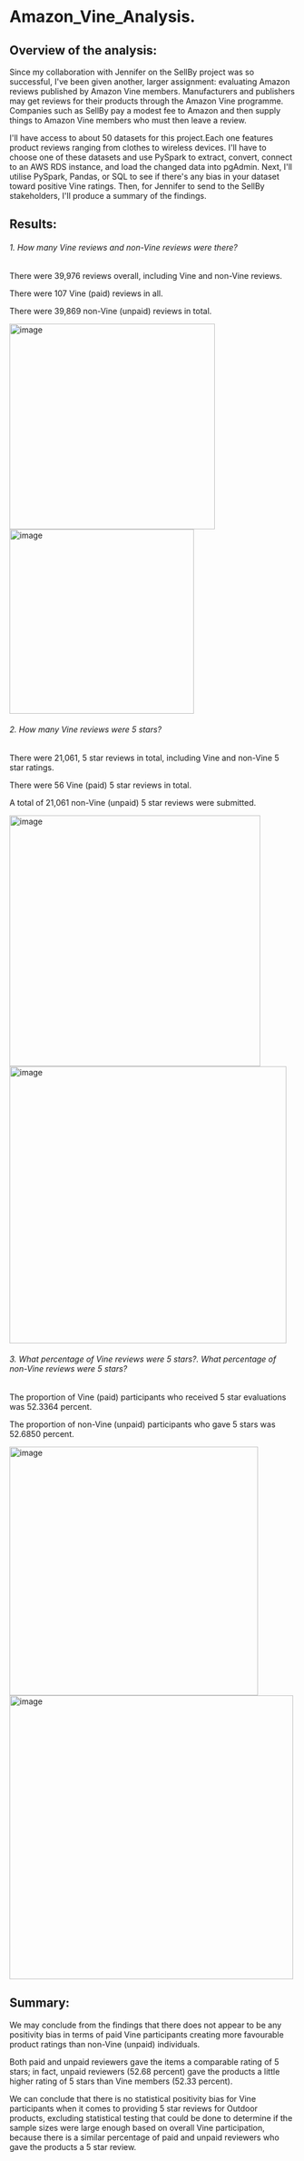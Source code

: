 # Amazon_Vine_Analysis. 

## Overview of the analysis: 

Since my collaboration with Jennifer on the SellBy project was so successful, I've been given another, larger assignment: evaluating Amazon reviews published by Amazon Vine members. Manufacturers and publishers may get reviews for their products through the Amazon Vine programme. Companies such as SellBy pay a modest fee to Amazon and then supply things to Amazon Vine members who must then leave a review. 

I'll have access to about 50 datasets for this project.Each one features product reviews ranging from clothes to wireless devices. I'll have to choose one of these datasets and use PySpark to extract, convert, connect to an AWS RDS instance, and load the changed data into pgAdmin. Next, I'll utilise PySpark, Pandas, or SQL to see if there's any bias in your dataset toward positive Vine ratings. Then, for Jennifer to send to the SellBy stakeholders, I'll produce a summary of the findings. 

## Results: 

###### 1. How many Vine reviews and non-Vine reviews were there?

There were 39,976 reviews overall, including Vine and non-Vine reviews.


There were 107 Vine (paid) reviews in all.


There were 39,869 non-Vine (unpaid) reviews in total. 


<img width="362" alt="image" src="https://user-images.githubusercontent.com/93067732/155869577-5ed435a4-03ca-4724-82fe-c4d6303f906e.png">

<img width="325" alt="image" src="https://user-images.githubusercontent.com/93067732/155869588-d8e90570-0fed-4b89-9e12-15a52e54de08.png">

###### 2. How many Vine reviews were 5 stars?

There were 21,061, 5 star reviews in total, including Vine and non-Vine 5 star ratings.


There were 56 Vine (paid) 5 star reviews in total.


A total of 21,061 non-Vine (unpaid) 5 star reviews were submitted. 

<img width="442" alt="image" src="https://user-images.githubusercontent.com/93067732/155869688-6dc0d728-46ce-4468-bfa1-eb0f4bc0bf5d.png">

<img width="488" alt="image" src="https://user-images.githubusercontent.com/93067732/155869728-6f0149a6-74d7-480f-8c98-eff4d4f7a76a.png">


###### 3. What percentage of Vine reviews were 5 stars?. What percentage of non-Vine reviews were 5 stars?

The proportion of Vine (paid) participants who received 5 star evaluations was 52.3364 percent.


The proportion of non-Vine (unpaid) participants who gave 5 stars was 52.6850 percent. 

<img width="438" alt="image" src="https://user-images.githubusercontent.com/93067732/155869799-19c6ccfe-ceed-45b1-9e4a-f51e02e7a745.png">

<img width="500" alt="image" src="https://user-images.githubusercontent.com/93067732/155869822-ad7fd912-7aee-464d-816e-dc761fd4a8a0.png">

## Summary: 

We may conclude from the findings that there does not appear to be any positivity bias in terms of paid Vine participants creating more favourable product ratings than non-Vine (unpaid) individuals.

Both paid and unpaid reviewers gave the items a comparable rating of 5 stars; in fact, unpaid reviewers (52.68 percent) gave the products a little higher rating of 5 stars than Vine members (52.33 percent). 

We can conclude that there is no statistical positivity bias for Vine participants when it comes to providing 5 star reviews for Outdoor products, excluding statistical testing that could be done to determine if the sample sizes were large enough based on overall Vine participation, because there is a similar percentage of paid and unpaid reviewers who gave the products a 5 star review. 
